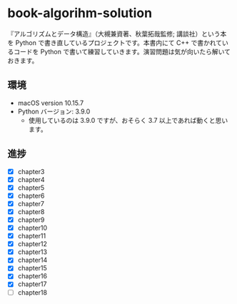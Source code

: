 # book-algorihm-solution

『アルゴリズムとデータ構造』（大槻兼資著、秋葉拓哉監修; 講談社）という本を Python で書き直しているプロジェクトです。本書内にて C++ で書かれているコードを Python で書いて練習していきます。演習問題は気が向いたら解いておきます。

## 環境

- macOS version 10.15.7
- Python バージョン: 3.9.0
  - 使用しているのは 3.9.0 ですが、おそらく 3.7 以上であれば動くと思います。

## 進捗

- [x] chapter3
- [x] chapter4
- [x] chapter5
- [x] chapter6
- [x] chapter7
- [x] chapter8
- [x] chapter9
- [x] chapter10
- [x] chapter11
- [x] chapter12
- [x] chapter13
- [x] chapter14
- [x] chapter15
- [x] chapter16
- [x] chapter17
- [ ] chapter18
